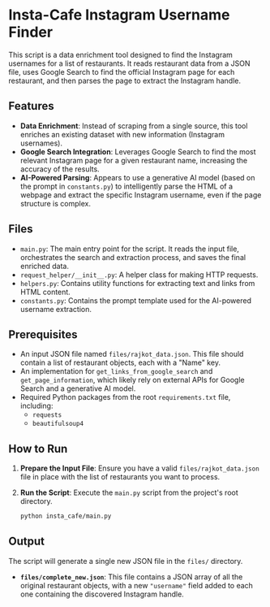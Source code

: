 # Insta-Cafe Instagram Username Finder

This script is a data enrichment tool designed to find the Instagram usernames for a list of restaurants. It reads restaurant data from a JSON file, uses Google Search to find the official Instagram page for each restaurant, and then parses the page to extract the Instagram handle.

## Features

-   **Data Enrichment**: Instead of scraping from a single source, this tool enriches an existing dataset with new information (Instagram usernames).
-   **Google Search Integration**: Leverages Google Search to find the most relevant Instagram page for a given restaurant name, increasing the accuracy of the results.
-   **AI-Powered Parsing**: Appears to use a generative AI model (based on the prompt in `constants.py`) to intelligently parse the HTML of a webpage and extract the specific Instagram username, even if the page structure is complex.

## Files

-   `main.py`: The main entry point for the script. It reads the input file, orchestrates the search and extraction process, and saves the final enriched data.
-   `request_helper/__init__.py`: A helper class for making HTTP requests.
-   `helpers.py`: Contains utility functions for extracting text and links from HTML content.
-   `constants.py`: Contains the prompt template used for the AI-powered username extraction.

## Prerequisites

-   An input JSON file named `files/rajkot_data.json`. This file should contain a list of restaurant objects, each with a "Name" key.
-   An implementation for `get_links_from_google_search` and `get_page_information`, which likely rely on external APIs for Google Search and a generative AI model.
-   Required Python packages from the root `requirements.txt` file, including:
    -   `requests`
    -   `beautifulsoup4`

## How to Run

1.  **Prepare the Input File**: Ensure you have a valid `files/rajkot_data.json` file in place with the list of restaurants you want to process.

2.  **Run the Script**: Execute the `main.py` script from the project's root directory.

    ```bash
    python insta_cafe/main.py
    ```

## Output

The script will generate a single new JSON file in the `files/` directory.

-   **`files/complete_new.json`**: This file contains a JSON array of all the original restaurant objects, with a new `"username"` field added to each one containing the discovered Instagram handle.
